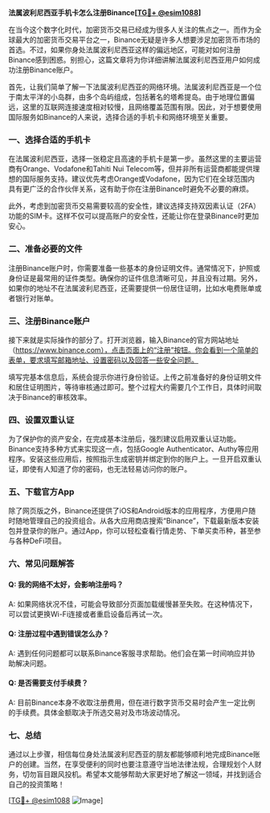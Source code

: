 **法属波利尼西亚手机卡怎么注册Binance[[TG💪+ @esim1088](https://t.me/s/esim1088)]**

在当今这个数字化时代，加密货币交易已经成为很多人关注的焦点之一。而作为全球最大的加密货币交易平台之一，Binance无疑是许多人想要涉足加密货币市场的首选。不过，如果你身处法属波利尼西亚这样的偏远地区，可能对如何注册Binance感到困惑。别担心，这篇文章将为你详细讲解法属波利尼西亚用户如何成功注册Binance账户。

首先，让我们简单了解一下法属波利尼西亚的网络环境。法属波利尼西亚是一个位于南太平洋的小岛群，由多个岛屿组成，包括著名的塔希提岛。由于地理位置偏远，这里的互联网连接速度相对较慢，且网络覆盖范围有限。因此，对于想要使用国际服务如Binance的人来说，选择合适的手机卡和网络环境至关重要。

### **一、选择合适的手机卡**

在法属波利尼西亚，选择一张稳定且高速的手机卡是第一步。虽然这里的主要运营商有Orange、Vodafone和Tahiti Nui Telecom等，但并非所有运营商都能提供理想的国际服务支持。建议优先考虑Orange或Vodafone，因为它们在全球范围内具有更广泛的合作伙伴关系，这有助于你在注册Binance时避免不必要的麻烦。

此外，考虑到加密货币交易需要较高的安全性，建议选择支持双因素认证（2FA）功能的SIM卡。这样不仅可以提高账户的安全性，还能让你在登录Binance时更加安心。

### **二、准备必要的文件**

注册Binance账户时，你需要准备一些基本的身份证明文件。通常情况下，护照或身份证是最常用的证件类型。确保你的证件信息清晰可见，并且没有过期。另外，如果你的地址不在法属波利尼西亚，还需要提供一份居住证明，比如水电费账单或者银行对账单。

### **三、注册Binance账户**

接下来就是实际操作的部分了。打开浏览器，输入Binance的官方网站地址（https://www.binance.com），点击页面上的“注册”按钮。你会看到一个简单的表单，要求填写邮箱地址、设置密码以及回答一些安全问题。

填写完基本信息后，系统会提示你进行身份验证。上传之前准备好的身份证明文件和居住证明图片，等待审核通过即可。整个过程大约需要几个工作日，具体时间取决于Binance的审核效率。

### **四、设置双重认证**

为了保护你的资产安全，在完成基本注册后，强烈建议启用双重认证功能。Binance支持多种方式来实现这一点，包括Google Authenticator、Authy等应用程序。安装这些应用后，按照指示生成密钥并绑定到你的账户上。一旦开启双重认证，即使有人知道了你的密码，也无法轻易访问你的账户。

### **五、下载官方App**

除了网页版之外，Binance还提供了iOS和Android版本的应用程序，方便用户随时随地管理自己的投资组合。从各大应用商店搜索“Binance”，下载最新版本安装包并登录你的账户。通过App，你可以轻松查看行情走势、下单买卖币种，甚至参与各种DeFi项目。

### **六、常见问题解答**

#### Q: 我的网络不太好，会影响注册吗？
A: 如果网络状况不佳，可能会导致部分页面加载缓慢甚至失败。在这种情况下，可以尝试更换Wi-Fi连接或者重启设备后再试一次。

#### Q: 注册过程中遇到错误怎么办？
A: 遇到任何问题都可以联系Binance客服寻求帮助。他们会在第一时间响应并协助解决问题。

#### Q: 是否需要支付手续费？
A: 目前Binance本身不收取注册费用，但在进行数字货币交易时会产生一定比例的手续费。具体金额取决于所选交易对及市场波动情况。

### **七、总结**

通过以上步骤，相信每位身处法属波利尼西亚的朋友都能够顺利地完成Binance账户的创建。当然，在享受便利的同时也要注意遵守当地法律法规，合理规划个人财务，切勿盲目跟风投机。希望本文能够帮助大家更好地了解这一领域，并找到适合自己的投资策略！

[[TG💪+ @esim1088](https://t.me/s/esim1088) ![Image](https://i.postimg.cc/4NQfJmqS/Snipaste-2025-05-13-00-14-12.png)]
